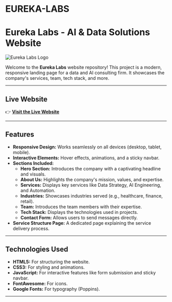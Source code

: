 # EUREKA-LABS
# Eureka Labs - AI & Data Solutions Website

![Eureka Labs Logo](https://via.placeholder.com/150x50.png/3498db/ffffff?text=Eureka+Labs)

Welcome to the **Eureka Labs** website repository! This project is a modern, responsive landing page for a data and AI consulting firm. It showcases the company's services, team, tech stack, and more.

---

## **Live Website**

👉 **[Visit the Live Website](https://odiobiak.github.io/EUREKA-LABS/)**

---

## **Features**

- **Responsive Design:** Works seamlessly on all devices (desktop, tablet, mobile).
- **Interactive Elements:** Hover effects, animations, and a sticky navbar.
- **Sections Included:**
  - **Hero Section:** Introduces the company with a captivating headline and visuals.
  - **About Us:** Highlights the company's mission, values, and expertise.
  - **Services:** Displays key services like Data Strategy, AI Engineering, and Automation.
  - **Industries:** Showcases industries served (e.g., healthcare, finance, retail).
  - **Team:** Introduces the team members with their expertise.
  - **Tech Stack:** Displays the technologies used in projects.
  - **Contact Form:** Allows users to send messages directly.
- **Service Structure Page:** A dedicated page explaining the service delivery process.

---

## **Technologies Used**

- **HTML5:** For structuring the website.
- **CSS3:** For styling and animations.
- **JavaScript:** For interactive features like form submission and sticky navbar.
- **FontAwesome:** For icons.
- **Google Fonts:** For typography (Poppins).

---
